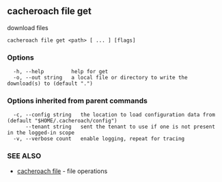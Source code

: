 ## cacheroach file get

download files

```
cacheroach file get <path> [ ... ] [flags]
```

### Options

```
  -h, --help         help for get
  -o, --out string   a local file or directory to write the download(s) to (default ".")
```

### Options inherited from parent commands

```
  -c, --config string   the location to load configuration data from (default "$HOME/.cacheroach/config")
      --tenant string   sent the tenant to use if one is not present in the logged-in scope
  -v, --verbose count   enable logging, repeat for tracing
```

### SEE ALSO

* [cacheroach file](cacheroach_file.md)	 - file operations

